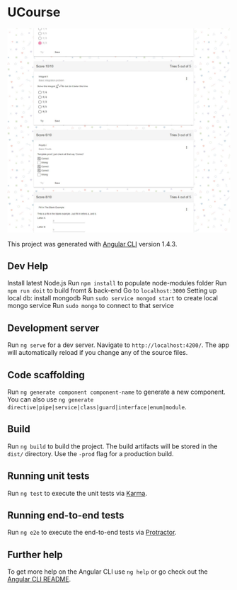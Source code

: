 # UCourse

![Question Examples](https://github.com/dsklyar/ProjectUCourse/blob/master/images/Questions_Example.JPG?raw=true)



















This project was generated with [Angular CLI](https://github.com/angular/angular-cli) version 1.4.3.

## Dev Help

Install latest Node.js
Run `npm install` to populate node-modules folder
Run `npm run doit` to build fromt & back-end
Go to `localhost:3000` 
Setting up local db:
    install mongodb
    Run `sudo service mongod start` to create local mongo service
    Run `sudo mongo` to connect to that service

## Development server

Run `ng serve` for a dev server. Navigate to `http://localhost:4200/`. The app will automatically reload if you change any of the source files.

## Code scaffolding

Run `ng generate component component-name` to generate a new component. You can also use `ng generate directive|pipe|service|class|guard|interface|enum|module`.

## Build

Run `ng build` to build the project. The build artifacts will be stored in the `dist/` directory. Use the `-prod` flag for a production build.

## Running unit tests

Run `ng test` to execute the unit tests via [Karma](https://karma-runner.github.io).

## Running end-to-end tests

Run `ng e2e` to execute the end-to-end tests via [Protractor](http://www.protractortest.org/).

## Further help

To get more help on the Angular CLI use `ng help` or go check out the [Angular CLI README](https://github.com/angular/angular-cli/blob/master/README.md).
